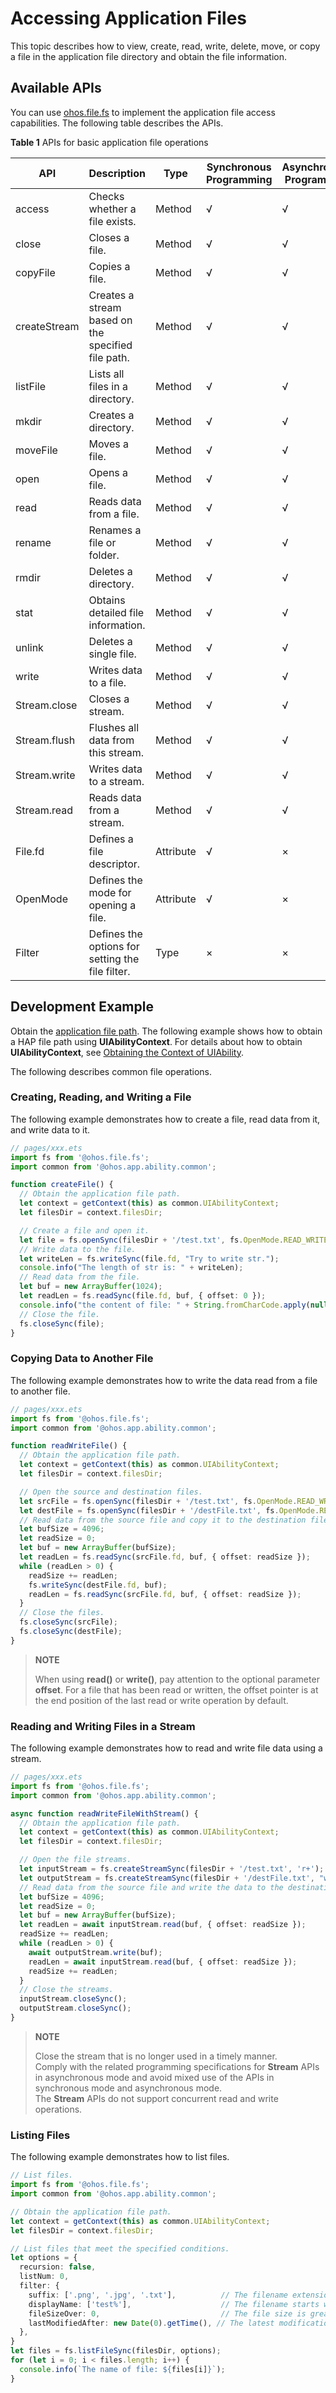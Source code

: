 # Accessing Application Files

This topic describes how to view, create, read, write, delete, move, or copy a file in the application file directory and obtain the file information.

## Available APIs

You can use [ohos.file.fs](../reference/apis/js-apis-file-fs.md) to implement the application file access capabilities. The following table describes the APIs. 

**Table 1** APIs for basic application file operations

| API| Description| Type| Synchronous Programming| Asynchronous Programming| 
| -------- | -------- | -------- | -------- | -------- |
| access | Checks whether a file exists.| Method| √ | √ | 
| close | Closes a file.| Method| √ | √ | 
| copyFile | Copies a file.| Method| √ | √ | 
| createStream | Creates a stream based on the specified file path.| Method| √ | √ | 
| listFile | Lists all files in a directory.| Method| √ | √ | 
| mkdir | Creates a directory.| Method| √ | √ | 
| moveFile | Moves a file.| Method| √ | √ | 
| open | Opens a file.| Method| √ | √ | 
| read | Reads data from a file.| Method| √ | √ | 
| rename | Renames a file or folder.| Method| √ | √ | 
| rmdir | Deletes a directory.| Method| √ | √ | 
| stat | Obtains detailed file information.| Method| √ | √ | 
| unlink | Deletes a single file.| Method| √ | √ | 
| write | Writes data to a file.| Method| √ | √ | 
| Stream.close | Closes a stream.| Method| √ | √ | 
| Stream.flush | Flushes all data from this stream.| Method| √ | √ | 
| Stream.write | Writes data to a stream.| Method| √ | √ | 
| Stream.read | Reads data from a stream.| Method| √ | √ | 
| File.fd | Defines a file descriptor.| Attribute| √ | × | 
| OpenMode | Defines the mode for opening a file.| Attribute| √ | × | 
| Filter | Defines the options for setting the file filter.| Type| × | × | 

## Development Example

Obtain the [application file path](../application-models/application-context-stage.md#obtaining-the-application-development-path). The following example shows how to obtain a HAP file path using **UIAbilityContext**. For details about how to obtain **UIAbilityContext**, see [Obtaining the Context of UIAbility](../application-models/uiability-usage.md#obtaining-the-context-of-uiability).

The following describes common file operations.

### Creating, Reading, and Writing a File

The following example demonstrates how to create a file, read data from it, and write data to it.

```ts
// pages/xxx.ets
import fs from '@ohos.file.fs';
import common from '@ohos.app.ability.common';

function createFile() {
  // Obtain the application file path.
  let context = getContext(this) as common.UIAbilityContext;
  let filesDir = context.filesDir;

  // Create a file and open it.
  let file = fs.openSync(filesDir + '/test.txt', fs.OpenMode.READ_WRITE | fs.OpenMode.CREATE);
  // Write data to the file.
  let writeLen = fs.writeSync(file.fd, "Try to write str.");
  console.info("The length of str is: " + writeLen);
  // Read data from the file.
  let buf = new ArrayBuffer(1024);
  let readLen = fs.readSync(file.fd, buf, { offset: 0 });
  console.info("the content of file: " + String.fromCharCode.apply(null, new Uint8Array(buf.slice(0, readLen))));
  // Close the file.
  fs.closeSync(file);
}
```

### Copying Data to Another File

  The following example demonstrates how to write the data read from a file to another file.
  
```ts
// pages/xxx.ets
import fs from '@ohos.file.fs';
import common from '@ohos.app.ability.common';

function readWriteFile() {
  // Obtain the application file path.
  let context = getContext(this) as common.UIAbilityContext;
  let filesDir = context.filesDir;

  // Open the source and destination files.
  let srcFile = fs.openSync(filesDir + '/test.txt', fs.OpenMode.READ_WRITE);
  let destFile = fs.openSync(filesDir + '/destFile.txt', fs.OpenMode.READ_WRITE | fs.OpenMode.CREATE);
  // Read data from the source file and copy it to the destination file.
  let bufSize = 4096;
  let readSize = 0;
  let buf = new ArrayBuffer(bufSize);
  let readLen = fs.readSync(srcFile.fd, buf, { offset: readSize });
  while (readLen > 0) {
    readSize += readLen;
    fs.writeSync(destFile.fd, buf);
    readLen = fs.readSync(srcFile.fd, buf, { offset: readSize });
  }
  // Close the files.
  fs.closeSync(srcFile);
  fs.closeSync(destFile);
}
```

> **NOTE**
>
> When using **read()** or **write()**, pay attention to the optional parameter **offset**. For a file that has been read or written, the offset pointer is at the end position of the last read or write operation by default.

### Reading and Writing Files in a Stream

The following example demonstrates how to read and write file data using a stream.
  
```ts
// pages/xxx.ets
import fs from '@ohos.file.fs';
import common from '@ohos.app.ability.common';

async function readWriteFileWithStream() {
  // Obtain the application file path.
  let context = getContext(this) as common.UIAbilityContext;
  let filesDir = context.filesDir;

  // Open the file streams.
  let inputStream = fs.createStreamSync(filesDir + '/test.txt', 'r+');
  let outputStream = fs.createStreamSync(filesDir + '/destFile.txt', "w+");
  // Read data from the source file and write the data to the destination file using a stream.
  let bufSize = 4096;
  let readSize = 0;
  let buf = new ArrayBuffer(bufSize);
  let readLen = await inputStream.read(buf, { offset: readSize });
  readSize += readLen;
  while (readLen > 0) {
    await outputStream.write(buf);
    readLen = await inputStream.read(buf, { offset: readSize });
    readSize += readLen;
  }
  // Close the streams.
  inputStream.closeSync();
  outputStream.closeSync();
}
```

> **NOTE**
> 
> Close the stream that is no longer used in a timely manner. <br>Comply with the related programming specifications for **Stream** APIs in asynchronous mode and avoid mixed use of the APIs in synchronous mode and asynchronous mode. <br>The **Stream** APIs do not support concurrent read and write operations.

### Listing Files

The following example demonstrates how to list files.

```ts
// List files.
import fs from '@ohos.file.fs';
import common from '@ohos.app.ability.common';

// Obtain the application file path.
let context = getContext(this) as common.UIAbilityContext;
let filesDir = context.filesDir;

// List files that meet the specified conditions.
let options = {
  recursion: false,
  listNum: 0,
  filter: {
    suffix: ['.png', '.jpg', '.txt'],          // The filename extension can be '.png', '.jpg', or '.txt'.
    displayName: ['test%'],                    // The filename starts with 'test'.
    fileSizeOver: 0,                           // The file size is greater than or equal to 0.
    lastModifiedAfter: new Date(0).getTime(), // The latest modification time of the file is later than January 1, 1970.
  },
}
let files = fs.listFileSync(filesDir, options);
for (let i = 0; i < files.length; i++) {
  console.info(`The name of file: ${files[i]}`);
}
```
